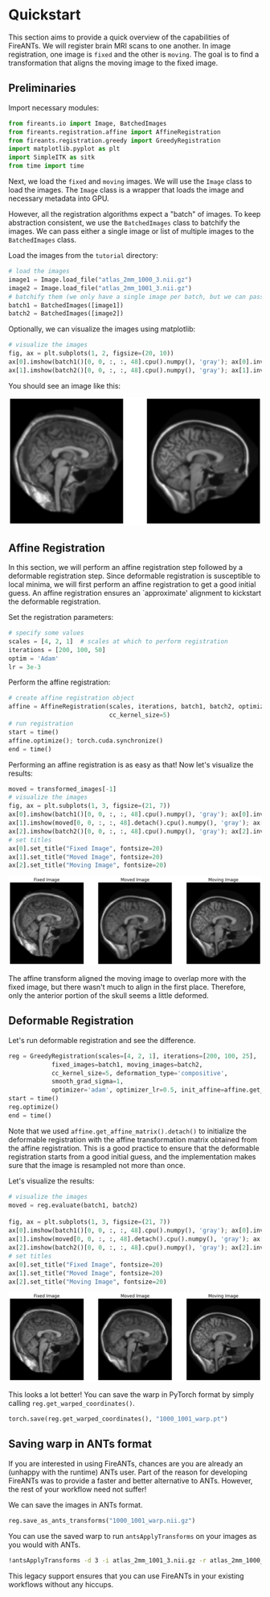 # Quickstart

This section aims to provide a quick overview of the capabilities of FireANTs. We will register brain MRI scans to one another.
In image registration, one image is `fixed` and the other is `moving`. The goal is to find a transformation that aligns the moving image to the fixed image.

## Preliminaries

Import necessary modules:

```python
from fireants.io import Image, BatchedImages
from fireants.registration.affine import AffineRegistration
from fireants.registration.greedy import GreedyRegistration
import matplotlib.pyplot as plt
import SimpleITK as sitk
from time import time
```

Next, we load the `fixed` and `moving` images. We will use the `Image` class to load the images. The `Image` class is a wrapper that loads the image and necessary metadata into GPU.

However, all the registration algorithms expect a "batch" of images. To keep abstraction consistent, we use the `BatchedImages` class to batchify the images. We can pass either a single image or list of multiple images to the `BatchedImages` class.

Load the images from the `tutorial` directory:

```python
# load the images
image1 = Image.load_file("atlas_2mm_1000_3.nii.gz")
image2 = Image.load_file("atlas_2mm_1001_3.nii.gz")
# batchify them (we only have a single image per batch, but we can pass multiple images)
batch1 = BatchedImages([image1])
batch2 = BatchedImages([image2])
```

Optionally, we can visualize the images using matplotlib:

```python
# visualize the images
fig, ax = plt.subplots(1, 2, figsize=(20, 10))
ax[0].imshow(batch1()[0, 0, :, :, 48].cpu().numpy(), 'gray'); ax[0].invert_yaxis(); ax[0].axis('off')
ax[1].imshow(batch2()[0, 0, :, :, 48].cpu().numpy(), 'gray'); ax[1].invert_yaxis(); ax[1].axis('off')
```

You should see an image like this:

![Image](assets/quickstart/quickstart_1.png)


## Affine Registration

In this section, we will perform an affine registration step followed by a deformable registration step.
Since deformable registration is susceptible to local minima, we will first perform an affine registration to get a good initial guess.
An affine registration ensures an `approximate' alignment to kickstart the deformable registration.

Set the registration parameters:

```python
# specify some values
scales = [4, 2, 1]  # scales at which to perform registration
iterations = [200, 100, 50]
optim = 'Adam'
lr = 3e-3
```

Perform the affine registration:

```python
# create affine registration object
affine = AffineRegistration(scales, iterations, batch1, batch2, optimizer=optim, optimizer_lr=lr,
                            cc_kernel_size=5)
# run registration
start = time()
affine.optimize(); torch.cuda.synchronize()
end = time()
```

Performing an affine registration is as easy as that! Now let's visualize the results:

```python
moved = transformed_images[-1]
# visualize the images
fig, ax = plt.subplots(1, 3, figsize=(21, 7))
ax[0].imshow(batch1()[0, 0, :, :, 48].cpu().numpy(), 'gray'); ax[0].invert_yaxis(); ax[0].axis('off')
ax[1].imshow(moved[0, 0, :, :, 48].detach().cpu().numpy(), 'gray'); ax[1].invert_yaxis(); ax[1].axis('off')
ax[2].imshow(batch2()[0, 0, :, :, 48].cpu().numpy(), 'gray'); ax[2].invert_yaxis(); ax[2].axis('off')
# set titles
ax[0].set_title("Fixed Image", fontsize=20)
ax[1].set_title("Moved Image", fontsize=20)
ax[2].set_title("Moving Image", fontsize=20)
```

![Image](assets/quickstart/quickstart_2.png)

The affine transform aligned the moving image to overlap more with the fixed image, but there wasn't much to align in the first place. Therefore, only the anterior portion of the skull seems a little deformed.

## Deformable Registration

Let's run deformable registration and see the difference.

```python
reg = GreedyRegistration(scales=[4, 2, 1], iterations=[200, 100, 25], 
            fixed_images=batch1, moving_images=batch2,
            cc_kernel_size=5, deformation_type='compositive', 
            smooth_grad_sigma=1, 
            optimizer='adam', optimizer_lr=0.5, init_affine=affine.get_affine_matrix().detach())
start = time()
reg.optimize()
end = time()
```

Note that we used `affine.get_affine_matrix().detach()` to initialize the deformable registration with the affine transformation matrix obtained from the affine registration. This is a good practice to ensure that the deformable registration starts from a good initial guess, and the implementation makes sure that the image is resampled not more than once.

Let's visualize the results:

```python
# visualize the images
moved = reg.evaluate(batch1, batch2)

fig, ax = plt.subplots(1, 3, figsize=(21, 7))
ax[0].imshow(batch1()[0, 0, :, :, 48].cpu().numpy(), 'gray'); ax[0].invert_yaxis(); ax[0].axis('off')
ax[1].imshow(moved[0, 0, :, :, 48].detach().cpu().numpy(), 'gray'); ax[1].invert_yaxis(); ax[1].axis('off')
ax[2].imshow(batch2()[0, 0, :, :, 48].cpu().numpy(), 'gray'); ax[2].invert_yaxis(); ax[2].axis('off')
# set titles
ax[0].set_title("Fixed Image", fontsize=20)
ax[1].set_title("Moved Image", fontsize=20)
ax[2].set_title("Moving Image", fontsize=20)
```

![Image](assets/quickstart/quickstart_3.png)

This looks a lot better! You can save the warp in PyTorch format by simply calling `reg.get_warped_coordinates()`.

```python
torch.save(reg.get_warped_coordinates(), "1000_1001_warp.pt")
```

## Saving warp in ANTs format

If you are interested in using FireANTs, chances are you are already an (unhappy with the runtime) ANTs user. Part of the reason for developing FireANTs was to provide a faster and better alternative to ANTs. However, the rest of your workflow need not suffer!

We can save the images in ANTs format.

```python
reg.save_as_ants_transforms("1000_1001_warp.nii.gz")
```

You can use the saved warp to run `antsApplyTransforms` on your images as you would with ANTs.

```bash
!antsApplyTransforms -d 3 -i atlas_2mm_1001_3.nii.gz -r atlas_2mm_1000_3.nii.gz -t 1000_1001_warp.nii.gz -o antsMoved.nii.gz
```

This legacy support ensures that you can use FireANTs in your existing workflows without any hiccups.
